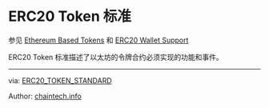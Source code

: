 
# ERC20 Token 标准

参见 [Ethereum Based Tokens](https://theethereum.wiki/w/index.php/Ethereum_Based_Tokens) 和 [ERC20 Wallet Support](https://theethereum.wiki/w/index.php/ERC20_Wallet_Support)

ERC20 Token 标准描述了以太坊的令牌合约必须实现的功能和事件。

---

via: [ERC20_TOKEN_STANDARD](https://theethereum.wiki/w/index.php/ERC20_Token_Standard)

Author: [chaintech.info](https://github.com/chaintechinfo)

